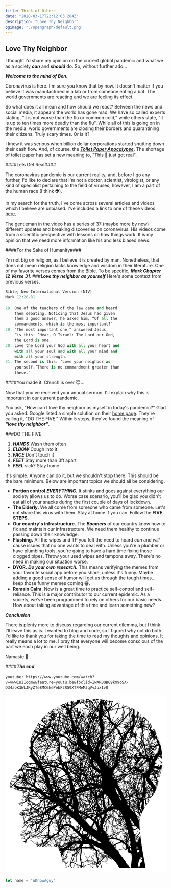 ```yaml
---
title: Think of Others
date: "2020-03-17T22:12:03.284Z"
description: "Love Thy Neighbor"
ogimage: './opengraph-default.png'
---
```

## Love Thy Neighbor

I thought I'd share my opinion on the current 
global pandemic and what we as a society ***can*** and ***should*** do. So, without further ado... 

***Welcome to the mind of Ben.*** 

Coronavirus is here. I'm sure you know that by now. It doesn't matter if you believe it
was manufactured in a lab or from someone eating a bat. The world governments are reacting and we are feeling its effect. 

So what does it all mean and how should we react? Between the news and social media, it appears the world has gone mad. We have so called experts stating, "it is not worse than the flu or common cold," while others state, "it is up to ten times more deadly than the flu". While all of this is going on in the media, world governments are closing their borders and quarantining their citizens. Truly scary times. Or is it?

I knew it was serious when billion dollar corporations started shutting down their cash flow. And, of course, the [***Toilet Paper Apocalypse***](https://www.google.com/search?q=toilet+paper+apocalypse&rlz=1C1CHBF_enUS876US876&oq=toilet+paper+ap&aqs=chrome.1.69i57j0l7.5335j0j4&sourceid=chrome&ie=UTF-8). The shortage of toilet paper has set a new meaning to, "This 💩 just got real". 

####Lets Get Real####

The coronavirus pandemic is our current reality, and, before I go any further, I'd like to declare that I'm not a doctor, scientist, virologist, or any kind of specialist pertaining to the field of viruses; however, I am a part of the human race (I think 👽). 

In my search for the truth, I've come across several articles and videos which I believe are unbiased. I've included a link to one of these videos [here.](#abcd) 

The gentleman in the video has a series of 37 (maybe more by now) different updates and breaking discoveries on coronavirus. His videos come from a scientific perspective with lessons on how things work. It is my opinion that we need more information like his and less biased news. 

####For the Sake of Humanity####

I'm not big on religion, as I believe it is created by man. Nonetheless, that does not mean religion lacks knowledge and wisdom in their literature. One of my favorite verses comes from the Bible. To be specific, ***Mark Chapter 12 Verse 31***. 
###***Love thy neighbor as yourself***
Here's some context from previous verses. 

``` python
Bible, New International Version (NIV)
Mark 12:28-31

28. One of the teachers of the law came and heard 
    them debating. Noticing that Jesus had given 
    them a good answer, he asked him, “Of all the 
    commandments, which is the most important?”
29. “The most important one,” answered Jesus, 
    “is this: ‘Hear, O Israel: The Lord our God, 
    the Lord is one. 
30. Love the Lord your God with all your heart and 
    with all your soul and with all your mind and 
    with all your strength.’ 
31. The second is this: ‘Love your neighbor as 
    yourself.’There is no commandment greater than 
    these.”
```
####You made it. Church is over 😇...

Now that you've received your annual sermon, I'll explain why this is important in our current pandemic. 

You ask, "How can I love thy neighbor as myself in today's pandemic?" Glad you asked. Google listed a simple solution on their [home page](https://www.google.com/search?q=coronavirus+tips&fbx=dothefive). They're calling it, "DO THE FIVE." Within 5 steps, they've found the meaning of ***"love thy neighbor"***. 

###DO THE FIVE

1. ***HANDS*** Wash them often
2. ***ELBOW*** Cough into it
3. ***FACE*** Don't touch it
4. ***FEET*** Stay more than 3ft apart
5. ***FEEL*** sick? Stay home

It's simple. Anyone can do it, but we shouldn't stop there. This should be the bare minimum. Below are important topics we should all be considering. 

- **Portion control** ***EVERYTHING.*** It stinks and goes against everything our society allows us to do. Worse case scenario, you'll be glad you didn't eat all of your snacks during the first couple of days of lockdown.
- **The Elderly.** We all come from someone who came from someone. Let's not share this virus with them. Stay at home if you can. Follow the **FIVE STEPS**.
- **Our country's infrastructure.** The ***Boomers*** of our country know how to fix and maintain our infrastructure. We need them healthy to continue passing down their knowledge.
- **Flushing.** All the wipes and TP you felt the need to hoard *can* and *will* cause issues that no one wants to deal with. Unless you're a plumber or have plumbing tools, you're going to have a hard time fixing those clogged pipes. Throw your used wipes and tampons away. There's no need in making our situation worse.
- **DYOR.** ***Do your own research.*** This means verifying the memes from your favorite social app before you share, unless it's funny. Maybe adding a good sense of humor will get us through the tough times... keep those funny memes coming 😁.
- **Remain Calm.** Now is a great time to practice self-control and self-reliance. This is a major contributor to our current epidemic. As a society, we've been programmed to rely on others for our basic needs. How about taking advantage of this time and learn something new?

***Conclusion***

There is plenty more to discuss regarding our current dilemma, but I think I'll leave this as is. I wanted to blog and code, so I figured why not do both. I'd like to thank you for taking the time to read my thoughts and opinions. It really means a lot to me. I pray that everyone will become conscious of the part we each play in our well being. 

Namaste 🙏

####***The end***

<a name="abcd">`youtube: https://www.youtube.com/watch?v=vww1nIIoqmw&feature=youtu.be&fbclid=IwAR0QBG9km9oSA-D34aoK3WLJKyZTe8MCGhePebF3R59XTFMeM3qVvJuxIv0`</a>


![A picture I found on the internet](./connect.svg)

```javascript
let name = "uKnowAguy"
```
